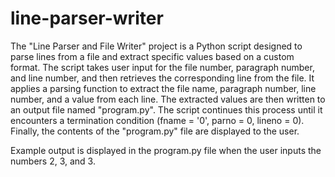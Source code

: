 # line-parser-writer
The "Line Parser and File Writer" project is a Python script designed to parse lines from a file and extract specific values based on a custom format. The script takes user input for the file number, paragraph number, and line number, and then retrieves the corresponding line from the file. It applies a parsing function to extract the file name, paragraph number, line number, and a value from each line. The extracted values are then written to an output file named "program.py". The script continues this process until it encounters a termination condition (fname = '0', parno = 0, lineno = 0). Finally, the contents of the "program.py" file are displayed to the user.

Example output is displayed in the program.py file when the user inputs the numbers 2, 3, and 3.
